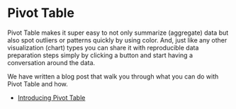 # Pivot Table

Pivot Table makes it super easy to not only summarize (aggregate) data but also spot outliers or patterns quickly by using color. And, just like any other visualization (chart) types you can share it with reproducible data preparation steps simply by clicking a button and start having a conversation around the data.

We have written a blog post that walk you through what you can do with Pivot Table and how.

* [Introducing Pivot Table](https://blog.exploratory.io/introducing-pivot-table-1c9c949fd2d6#.vxc6ndj8u)
